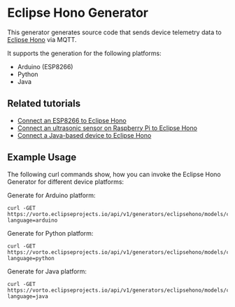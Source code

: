 # Eclipse Hono Generator

This generator generates source code that sends device telemetry data to [Eclipse Hono](https://www.eclipse.org/hono/) via MQTT.

It supports the generation for the following platforms:

- Arduino (ESP8266)
- Python
- Java 

## Related tutorials

- [Connect an ESP8266 to Eclipse Hono](https://www.eclipse.org/vorto/tutorials/arduino/)
- [Connect an ultrasonic sensor on Raspberry Pi to Eclipse Hono](https://www.eclipse.org/vorto/tutorials/grovepi/) 
- [Connect a Java-based device to Eclipse Hono](https://www.eclipse.org/vorto/gettingstarted/) 

## Example Usage

The following curl commands show, how you can invoke the Eclipse Hono Generator for different device platforms:

Generate for Arduino platform:

	curl -GET https://vorto.eclipseprojects.io/api/v1/generators/eclipsehono/models/com.ipso.smartobjects.Load_Control:1.1.0?language=arduino

Generate for Python platform:

	curl -GET https://vorto.eclipseprojects.io/api/v1/generators/eclipsehono/models/com.ipso.smartobjects.Load_Control:1.1.0?language=python

Generate for Java platform:

	curl -GET https://vorto.eclipseprojects.io/api/v1/generators/eclipsehono/models/com.ipso.smartobjects.Load_Control:1.1.0?language=java

